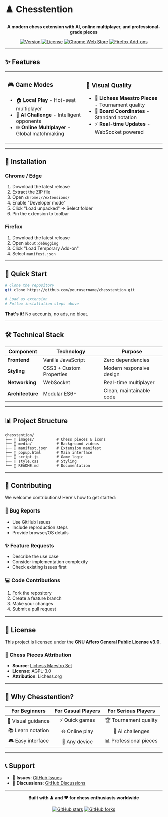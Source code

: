 # ♟️ Chesstention

<div align="center">

**A modern chess extension with AI, online multiplayer, and professional-grade pieces**

[![Version](https://img.shields.io/badge/version-1.0.0-blue.svg)](https://github.com/yourusername/chesstention)
[![License](https://img.shields.io/badge/license-AGPL--3.0-orange.svg)](LICENSE)
[![Chrome Web Store](https://img.shields.io/badge/Chrome-Extension-green.svg)](https://chrome.google.com/webstore)
[![Firefox Add-ons](https://img.shields.io/badge/Firefox-Add--on-orange.svg)](https://addons.mozilla.org)

</div>

---

## ✨ Features

<table>
<tr>
<td width="50%">

### 🎮 **Game Modes**
- 🏠 **Local Play** - Hot-seat multiplayer
- 🤖 **AI Challenge** - Intelligent opponents
- 🌐 **Online Multiplayer** - Global matchmaking

</td>
<td width="50%">

### 🎨 **Visual Quality**
- 🎯 **Lichess Maestro Pieces** - Tournament quality
- 📐 **Board Coordinates** - Standard notation
- ⚡ **Real-time Updates** - WebSocket powered

</td>
</tr>
</table>

---

## 🚀 Installation

### Chrome / Edge
1. Download the latest release
2. Extract the ZIP file
3. Open `chrome://extensions/`
4. Enable "Developer mode"
5. Click "Load unpacked" → Select folder
6. Pin the extension to toolbar

### Firefox
1. Download the latest release
2. Open `about:debugging`
3. Click "Load Temporary Add-on"
4. Select `manifest.json`

---

## 🎯 Quick Start

```bash
# Clone the repository
git clone https://github.com/yourusername/chesstention.git

# Load as extension
# Follow installation steps above
```

**That's it!** No accounts, no ads, no bloat.

---

## 🛠️ Technical Stack

| Component | Technology | Purpose |
|-----------|------------|---------|
| **Frontend** | Vanilla JavaScript | Zero dependencies |
| **Styling** | CSS3 + Custom Properties | Modern responsive design |
| **Networking** | WebSocket | Real-time multiplayer |
| **Architecture** | Modular ES6+ | Clean, maintainable code |

---

## 📊 Project Structure

```
chesstention/
├── 📁 images/          # Chess pieces & icons
├── 📁 media/           # Background videos
├── 📄 manifest.json    # Extension manifest
├── 📄 popup.html       # Main interface
├── 📄 script.js        # Game logic
├── 📄 style.css        # Styling
└── 📄 README.md        # Documentation
```

---

## 🤝 Contributing

We welcome contributions! Here's how to get started:

### 🐛 **Bug Reports**
- Use GitHub Issues
- Include reproduction steps
- Provide browser/OS details

### ✨ **Feature Requests**
- Describe the use case
- Consider implementation complexity
- Check existing issues first

### 💻 **Code Contributions**
1. Fork the repository
2. Create a feature branch
3. Make your changes
4. Submit a pull request

---

## 📄 License

This project is licensed under the **GNU Affero General Public License v3.0**.

### 🎨 **Chess Pieces Attribution**
- **Source**: [Lichess Maestro Set](https://github.com/lichess-org/lila/tree/master/public/piece/maestro)
- **License**: AGPL-3.0
- **Attribution**: Lichess.org

---

## 🌟 Why Chesstention?

<div align="center">

| **For Beginners** | **For Casual Players** | **For Serious Players** |
|:-----------------:|:---------------------:|:----------------------:|
| 🎯 Visual guidance | ⚡ Quick games | 🏆 Tournament quality |
| 📚 Learn notation | 🌐 Online play | 🧠 AI challenges |
| 🎮 Easy interface | 📱 Any device | 📊 Professional pieces |

</div>

---

## 📞 Support

- 🐛 **Issues**: [GitHub Issues](https://github.com/matinhoseiny/chesstentiononline/issues)
- 💬 **Discussions**: [GitHub Discussions](https://github.com/matinhoseiny/chesstentiononline/discussions)


---

<div align="center">

**Built with ♟️ and ❤️ for chess enthusiasts worldwide**

[![GitHub stars](https://img.shields.io/github/stars/matinhoseiny/chesstentiononline?style=social)](https://github.com/matinhoseiny/chesstentiononline)
[![GitHub forks](https://img.shields.io/github/forks/matinhoseiny/chesstentiononline?style=social)](https://github.com/matinhoseiny/chesstentiononline)

</div>